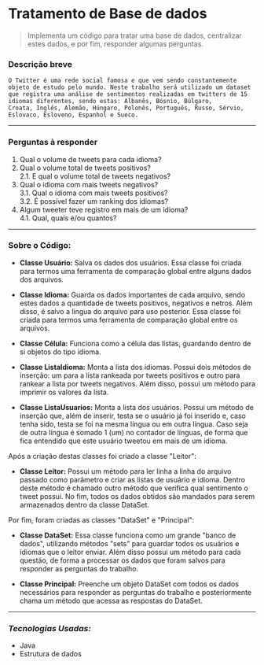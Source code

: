 # Tratamento de Base de dados
> Implementa um código para tratar uma base de dados, centralizar estes dados, e por fim, responder algumas perguntas.

### Descrição breve
    O Twitter é uma rede social famosa e que vem sendo constantemente objeto de estudo pelo mundo. Neste trabalho será utilizado um dataset que registra uma análise de sentimentos realizadas em twitters de 15 idiomas diferentes, sendo estas: Albanês, Bósnio, Búlgaro,
    Croata, Inglês, Alemão, Húngaro, Polonês, Português, Russo, Sérvio, Eslovaco, Esloveno, Espanhol e Sueco.
___
### Perguntas à responder
1. Qual o volume de tweets para cada idioma?  
2. Qual o volume total de tweets positivos?  
2.1. E qual o volume total de tweets negativos?  
3. Qual o idioma com mais tweets negativos?  
3.1. Qual o idioma com mais tweets positivos?  
3.2. É possível fazer um ranking dos idiomas?  
4. Algum tweeter teve registro em mais de um idioma?  
4.1. Qual, quais e/ou quantos?

___

### Sobre o Código:

* **Classe Usuário:** Salva os dados dos usuários.
Essa classe foi criada para termos uma ferramenta de comparação global entre alguns dados dos arquivos.

* **Classe Idioma:** Guarda os dados importantes de cada arquivo, sendo estes dados a quantidade de tweets positivos, negativos e netros. Além disso, é salvo a lingua do arquivo para uso posterior.
Essa classe foi criada para termos uma ferramenta de comparação global entre os arquivos.

* **Classe Célula:** Funciona como a célula das listas, guardando dentro de si objetos do tipo idioma.

* **Classe ListaIdioma:** Monta a lista dos idiomas. Possui dois métodos de inserção: um para a lista rankeada por tweets positivos e outro para rankear a lista por tweets negativos. 
Além disso, possui um método para imprimir os valores da lista.


* **Classe ListaUsuarios:** Monta a lista dos usuários. Possui um método de inserção que, além de inserir, testa se o usuário já foi inserido e, caso tenha sido, testa se foi na mesma língua ou em outra língua.
Caso seja de outra língua é somado 1 (um) no contador de línguas, de forma que fica entendido que este usuário tweetou em mais de um idioma.

Após a criação destas classes foi criado a classe "Leitor":

* **Classe Leitor:** Possui um método para ler linha a linha do arquivo passado como parâmetro e criar as listas de usuário e idioma.
Dentro deste método é chamado outro método que verifica qual sentimento o tweet possui. 
No fim, todos os dados obtidos são mandados para serem armazenados dentro da classe DataSet.

Por fim, foram criadas as classes "DataSet" e "Principal":

* **Classe DataSet:** Essa classe funciona como um grande "banco de dados", utilizando métodos "sets" para guardar todos os usuários e idiomas que o leitor enviar. 
Além disso possui um método para cada questão, de forma a processar os dados que foram salvos para responder as perguntas do trabalho.

* **Classe Principal:** Preenche um objeto DataSet com todos os dados necessários para responder as perguntas do trabalho e posteriormente chama um método que acessa as respostas do DataSet.

___
### *Tecnologias Usadas:*
* Java
* Estrutura de dados